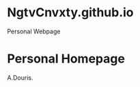 # NgtvCnvxty.github.io
Personal Webpage
<!DOCTYPE html>
<html>
<body>
<h1>Personal Homepage</h1>
<p>A.Douris.</p>
</body>
</html>
